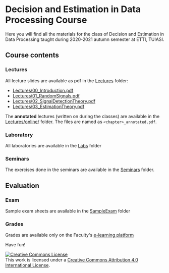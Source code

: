 # Decision and Estimation in Data Processing Course

Here you will find all the materials for the class of Decision and Estimation in Data Processing taught during 2020-2021
autumn semester at ETTI, TUIASI.

<!--
## Notes for 2018-2019 exam

- Lectures have markings indicating what slides we haven't covered
    - end of Chapter I
    - 3 slides from Chapter II
    - end of chapter III

- Semester tests are available in [Tests_2018_2019.zip](Tests_2018_2019.zip)
-->

## Course contents

### Lectures

All lecture slides are available as pdf in the [Lectures](Lectures/) folder:

- [Lectures\00_Introduction.pdf](Lectures/00_Introduction.pdf)
- [Lectures\01_RandomSignals.pdf](Lectures/01_RandomSignals.pdf)
- [Lectures\02_SignalDetectionTheory.pdf](Lectures/02_SignalDetectionTheory.pdf)
- [Lectures\03_EstimationTheory.pdf](Lectures/03_EstimationTheory.pdf)

The **annotated** lectures (written on during the classes) are available in the [Lectures/online/](Lectures/online) folder.
The files are named as `<chapter>_annotated.pdf`.

### Laboratory

All laboratories are available in the [Labs](Labs/) folder

### Seminars

The exercises done in the seminars are available in the [Seminars](Seminars/) folder.

## Evaluation

### Exam

Sample exam sheets are available in the [SampleExam](SampleExam/) folder

### Grades

Grades are available only on the Faculty's [e-learning platform](https://edu.etti.tuiasi.ro)

Have fun!

<a rel="license" href="http://creativecommons.org/licenses/by/4.0/"><img alt="Creative Commons License" style="border-width:0" src="https://i.creativecommons.org/l/by/4.0/88x31.png" /></a><br />This work is licensed under a <a rel="license" href="http://creativecommons.org/licenses/by/4.0/">Creative Commons Attribution 4.0 International License</a>.
